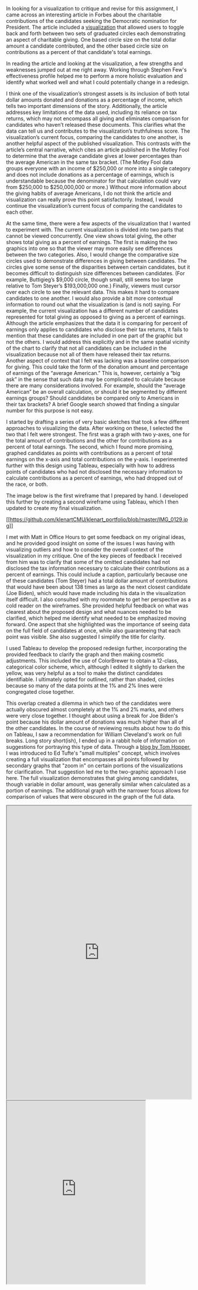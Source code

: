 In looking for a visualization to critique and revise for this assignment, I came across an interesting article in Forbes about the charitable contributions of the candidates seeking the Democratic nomination for President. The article included a [visualization](https://www.forbes.com/sites/chasewithorn/2019/08/14/how-charitable-are-the-2020-presidential-candidates/#4bd7c8e625ee) that allowed users to toggle back and forth between two sets of graduated circles each demonstrating an aspect of charitable giving. One based circle size on the total dollar amount a candidate contributed, and the other based circle size on contributions as a percent of that candidate's total earnings.

In reading the article and looking at the visualization, a few strengths and weaknesses jumped out at me right away. Working through Stephen Few's effectiveness profile helped me to perform a more holistic evaluation and identify what worked well and what I could potentially change in a redesign.

I think one of the visualization’s strongest assets is its inclusion of both total dollar amounts donated and donations as a percentage of income, which tells two important dimensions of the story. Additionally, the article addresses key limitations of the data used, including its reliance on tax returns, which may not encompass all giving and eliminates comparison for candidates who haven’t released these documents. This clarifies what the data can tell us and contributes to the visualization’s truthfulness score. The visualization’s current focus, comparing the candidates to one another, is another helpful aspect of the published visualization. This contrasts with the article’s central narrative, which cites an article published in the Motley Fool to determine that the average candidate gives at lower percentages than the average American in the same tax bracket. (The Motley Fool data groups everyone with an income of $250,000 or more into a single category and does not include donations as a percentage of earnings, which is understandable because the denominator for that calculation could vary from $250,000 to $250,000,000 or more.) Without more information about the giving habits of average Americans, I do not think the article and visualization can really prove this point satisfactorily. Instead, I would continue the visualization’s current focus of comparing the candidates to each other.

At the same time, there were a few aspects of the visualization that I wanted to experiment with. The current visualization is divided into two parts that cannot be viewed concurrently. One view shows total giving, the other shows total giving as a percent of earnings. The first is making the two graphics into one so that the viewer may more easily see differences between the two categories. Also, I would change the comparative size circles used to demonstrate differences in giving between candidates. The circles give some sense of the disparities between certain candidates, but it becomes difficult to distinguish size differences between candidates. (For example, Buttigieg’s $9,000 circle, though small, still seems too large relative to Tom Steyer’s $193,000,000 one.) Finally, viewers must cursor over each circle to see the relevant data. This makes it hard to compare candidates to one another. I would also provide a bit more contextual information to round out what the visualization is (and is not) saying. For example, the current visualization has a different number of candidates represented for total giving as opposed to giving as a percent of earnings. Although the article emphasizes that the data it is comparing for percent of earnings only applies to candidates who disclose their tax returns, it fails to mention that these candidates are included in one part of the graphic but not the others. I would address this explicitly and in the same spatial vicinity of the chart to clarify that not all candidates can be included in the visualization because not all of them have released their tax returns. Another aspect of context that I felt was lacking was a baseline comparison for giving. This could take the form of the donation amount and percentage of earnings of the “average American.” This is, however, certainly a “big ask” in the sense that such data may be complicated to calculate because there are many considerations involved. For example, should the “average American” be an overall calculation, or should it be segmented by different earnings groups? Should candidates be compared only to Americans in their tax brackets? A brief Google search showed that finding a singular number for this purpose is not easy.

I started by drafting a series of very basic sketches that took a few different approaches to visualizing the data. After working on these, I selected the two that I felt were strongest. The first was a graph with two y-axes, one for the total amount of contributions and the other for contributions as a percent of total earnings. The second, which I found more promising, graphed candidates as points with contributions as a percent of total earnings on the x-axis and total contributions on the y-axis. I experimented further with this design using Tableau, especially with how to address points of candidates who had not disclosed the necessary information to calculate contributions as a percent of earnings, who had dropped out of the race, or both.

The image below is the first wireframe that I prepared by hand. I developed this further by creating a second wireframe using Tableau, which I then updated to create my final visualization.

[[https://github.com/klenartCMU/klenart_portfolio/blob/master/IMG_0129.jpg]]

I met with Matt in Office Hours to get some feedback on my original ideas, and he provided good insight on some of the issues I was having with visualizing outliers and how to consider the overall context of the visualization in my critique. One of the key pieces of feedback I received from him was to clarify that some of the omitted candidates had not disclosed the tax information necessary to calculate their contributions as a percent of earnings. This could include a caption, particularly because one of these candidates (Tom Steyer) had a total dollar amount of contributions that would have been about 138 times as large as the next closest candidate (Joe Biden), which would have made including his data in the visualization itself difficult. I also consulted with my roommate to get her perspective as a cold reader on the wireframes. She provided helpful feedback on what was clearest about the proposed design and what nuances needed to be clarified, which helped me identify what needed to be emphasized moving forward. One aspect that she highlighted was the importance of seeing data on the full field of candidates at once, while also guaranteeing that each point was visible. She also suggested I simplify the title for clarity.

I used Tableau to develop the proposed redesign further, incorporating the provided feedback to clarify the graph and then making cosmetic adjustments. This included the use of ColorBrewer to obtain a 12-class, categorical color scheme, which, although I edited it slightly to darken the yellow, was very helpful as a tool to make the distinct candidates identifiable. I ultimately opted for outlined, rather than shaded, circles because so many of the data points at the 1% and 2% lines were congregated close together.

This overlap created a dilemma in which two of the candidates were actually obscured almost completely at the 1% and 2% marks, and others were very close together. I thought about using a break for Joe Biden's point because his dollar amount of donations was much higher than all of the other candidates. In the course of reviewing results about how to do this on Tableau, I saw a recommendation for William Cleveland's work on full breaks. Long story short(ish), I ended up in a rabbit hole of information on suggestions for portraying this type of data. Through a [blog by Tom Hopper](https://tomhopper.me/2010/08/30/graphing-highly-skewed-data/), I was introduced to Ed Tufte's "small multiples" concept, which involves creating a full visualization that encompasses all points followed by secondary graphs that "zoom in" on certain portions of the visualizations for clarification. That suggestion led me to the two-graphic approach I use here. The full visualization demonstrates that giving among candidates, though variable in dollar amount, was generally similar when calculated as a portion of earnings. The additional graph with the narrower focus allows for comparison of values that were obscured in the graph of the full data.

<iframe src="https://public.tableau.com/views/FinalChartMain/Chart?:showVizHome=no&:embed=true" width="100%" height="800" ></iframe>


<iframe src="https://public.tableau.com/views/FinalCharts2_15688217916110/Inset?:showVizHome=no&:embed=true" width="75%" height="500" ></iframe>
